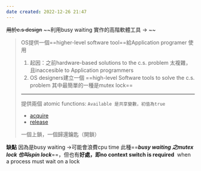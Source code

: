 ```yaml
---
date created: 2022-12-26 21:47
---
```


~~用於c.s design~~
~~利用busy waiting 實作的高階軟體工具 -> ~~

> OS提供一個==higher-level software tool==給Application programer 使用
>
> 1. 起因：之前hardware-based solutions to the c.s. problem 太複雜，且inaccesible to Application programmers
> 2. OS designers建立一個 ==high-level Software tools to solve the c.s. problem 其中最簡單的一種是mutex lock==
>
> ---
>
> 提供兩個 atomic functions:
> `Available 是共享變數，初值為true`
>
> - [acquire](acquire.md)
> - [release](release.md)
>
> 一個上鎖，一個歸還鑰匙（開鎖）

**缺點**
因為是busy waiting ->可能會浪費cpu time
此種==**_busy waiting 之mutex lock 也叫spin lock_**==，但也有**好處，即no context switch is required**  when a process must wait on a lock
